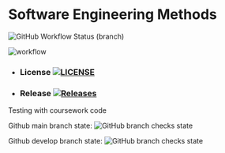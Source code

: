 # Software Engineering Methods
![GitHub Workflow Status (branch)](https://img.shields.io/github/actions/workflow/status/Sommie999/sem/main.yml?branch=develop&style=flat-square)<branch>

![workflow](https://github.com/Sommie999/sem/actions/workflows/main.yml/badge.svg)

* ### License [![LICENSE](https://img.shields.io/github/license/Sommie999/sem.svg?style=flat-square)](https://github.com/Sommie999/sem/blob/master/LICENSE)

* ### Release [![Releases](https://img.shields.io/github/release/Sommie999/sem/all.svg?style=flat-square)](https://github.com/Sommie999/sem/releases)

Testing with coursework code

Github main branch state: ![GitHub branch checks state](https://img.shields.io/github/checks-status/joerob25/sem-coursework-be/main)

Github develop branch state: ![GitHub branch checks state](https://img.shields.io/github/checks-status/joerob25/sem-coursework-be/develop)
